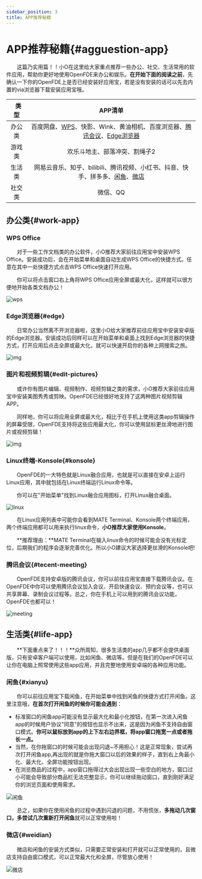 ```yaml
---
sidebar_position: 3
title: APP推荐秘籍
---
```


# APP推荐秘籍{#agguestion-app}

&emsp;&emsp;这篇乃实用篇！！小O在这里给大家重点推荐一些办公、社交、生活常用的软件应用，帮助你更好地使用OpenFDE来办公和娱乐。**在开始下面的阅读之前**，先确认一下你的OpenFDE上是否已经安装好应用宝，若是没有安装的话可以先去内置的via浏览器下载安装应用宝哦。

|   类型   |     APP清单 | 
|  :----:  |    :----:   |
| 办公类   |百度网盘、[WPS](#wps-office)、快影、Wink、黄油相机、百度浏览器、[腾讯会议](#tecent-meeting)、[Edge浏览器](#edge)       |
| 游戏类   |   欢乐斗地主、部落冲突、割绳子2    |
| 生活类   |   网易云音乐、知乎、bilibili、腾讯视频、小红书、抖音、快手、拼多多、[闲鱼](#xianyu)、[微店](#weidian)  |
| 社交类   |    微信、QQ   |

## 办公类{#work-app}

### WPS Office

&emsp;&emsp;对于一些工作文档类的办公软件，小O推荐大家前往应用宝中安装WPS Office。安装成功后，会在开始菜单和桌面自动生成WPS Office的快捷方式。任意在其中一处快捷方式点击WPS Office快速打开应用。

&emsp;&emsp;你可以将点击窗口右上角将WPS Office应用全屏或最大化，这样就可以很方便地开始各类文档办公！

![wps](./img/wps.png)

### Edge浏览器{#edge}

&emsp;&emsp;日常办公当然离不开浏览器啦，这里小O给大家推荐前往应用宝中安装安卓版的Edge浏览器。安装成功后同样可以在开始菜单和桌面上找到Edge浏览器的快捷方式，打开应用后点击全屏或最大化，就可以快速开启你的各种上网搜索之旅。

![img](./img/Edge.png)

### 图片和视频剪辑{#edit-pictures}

&emsp;&emsp;或许你有图片编辑、视频制作、视频剪辑之类的需求，小O推荐大家前往应用宝中安装美图秀秀或剪映。OpenFDE已经很好地支持了这两种图片视频剪辑APP。

&emsp;&emsp;同样地，你可以将应用全屏或最大化，相比于在手机上使用这类app剪辑操作的屏幕受限，OpenFDE支持将这些应用最大化，你可以使用鼠标更丝滑地进行图片或视频剪辑！

![img](./img/jianying.png)

### Linux终端-Konsole{#konsole}

&emsp;&emsp;OpenFDE的一大特色就是Linux融合应用，也就是可以直接在安卓上运行Linux应用，其中就包括在Linux终端运行Linux命令等。

&emsp;&emsp;你可以在"开始菜单"找到Linux融合应用图标，打开Linux融合桌面。

![linux](./img/net-start.png)

&emsp;&emsp;在Linux应用列表中可能你会看到MATE Terminal、Konsole两个终端应用，两个终端应用都可以用来执行linux命令，**小O推荐大家使用Konsole**。

&emsp;&emsp;**推荐理由：**MATE Terminal在输入linux命令的时候可能会没有光标定位，后期我们的程序会逐渐完善优化。所以小O建议大家选择更丝滑的Konsole吧!

### 腾讯会议{#tecent-meeting}

&emsp;&emsp;OpenFDE支持安卓版的腾讯会议，你可以前往应用宝直接下载腾讯会议。在OpenFDE中你可以使用腾讯会议加入会议、开启快速会议、预约会议等，也可以共享屏幕、录制会议过程等。总之，你在手机上可以用到的腾讯会议功能，OpenFDE也都可以！

![meeting](./img/meeting.jpg)

## 生活类{#life-app}

&emsp;&emsp;**下面重点来了！！！**众所周知，很多生活类的app几乎都不会提供桌面版，只有安卓客户端可以使用，比如闲鱼、微店等。但是在我们的OpenFDE可以让你在电脑上照常使用这些app应用，并且完整地使用安卓端的各种应用功能。

### 闲鱼{#xianyu}

&emsp;&emsp;你可以前往应用宝下载闲鱼，在开始菜单中找到闲鱼的快捷方式打开闲鱼。这里注意哦，**在首次打开闲鱼的时候你可能会遇到**：
- 标准窗口的闲鱼app可能没有显示最大化和最小化按钮，在第一次进入闲鱼app的时候用户协议"同意"的按钮也显示不出来，这是因为闲鱼不支持自由窗口模式。**你可以鼠标放到app的上下左右边界框，将app窗口拖宽一点或者拖长一点。**
- 当然，在你拖窗口的时候可能会出现闪退~不用担心！这是正常现象，尝试再次打开闲鱼app,再出现的就是你拖大窗口以后的效果的样子，直到右上角最小化、最大化、全屏功能按钮出现。
- 在浏览商品的过程中，app窗口拖得过大会出现出现一些空白的地方，窗口过小可能会导致部分商品栏无法完整显示，你可以继续拖动窗口，直到刚好满足你的浏览页面和使用需求。

![闲鱼](./img/xianyu.png)

&emsp;&emsp;总之，如果你在使用闲鱼的过程中遇到闪退的问题，不用慌张，**多拖动几次窗口，多尝试几次重新打开闲鱼**就可以正常使用啦！

### 微店{#weidian}

&emsp;&emsp;微店和闲鱼的安装方式类似，只需要正常安装和打开就可以正常使用的，且微店支持自由窗口模式，可以正常最大化和全屏，尽管放心使用！

![微店](./img/weidian.png)